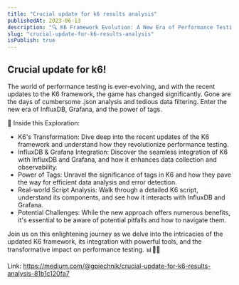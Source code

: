 ```yaml
---
title: "Crucial update for k6 results analysis"
publishedAt: 2023-06-13
description: "🔍 K6 Framework Evolution: A New Era of Performance Testing 🔍"
slug: "crucial-update-for-k6-results-analysis"
isPublish: true
---
```


## Crucial update for k6!

The world of performance testing is ever-evolving, and with the recent updates to the K6 framework, the game has changed significantly. Gone are the days of cumbersome .json analysis and tedious data filtering. Enter the new era of InfluxDB, Grafana, and the power of tags.

📌 Inside this Exploration:

- K6's Transformation: Dive deep into the recent updates of the K6 framework and understand how they revolutionize performance testing.
- InfluxDB & Grafana Integration: Discover the seamless integration of K6 with InfluxDB and Grafana, and how it enhances data collection and observability.
- Power of Tags: Unravel the significance of tags in K6 and how they pave the way for efficient data analysis and error detection.
- Real-world Script Analysis: Walk through a detailed K6 script, understand its components, and see how it interacts with InfluxDB and Grafana.
- Potential Challenges: While the new approach offers numerous benefits, it's essential to be aware of potential pitfalls and how to navigate them.

Join us on this enlightening journey as we delve into the intricacies of the updated K6 framework, its integration with powerful tools, and the transformative impact on performance testing. 📊🔧🚀

Link: https://medium.com/@gpiechnik/crucial-update-for-k6-results-analysis-81b1c120fa7
